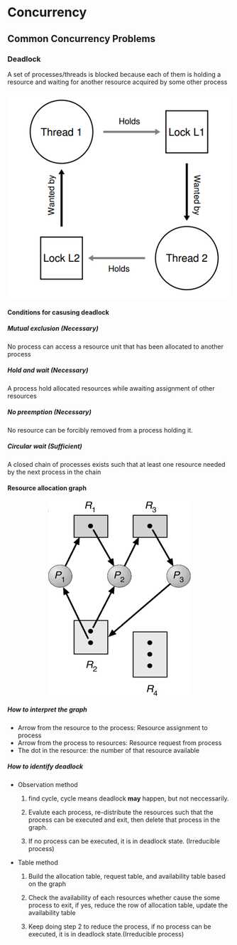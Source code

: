 # Concurrency
## Common Concurrency Problems
### Deadlock 
A set of processes/threads is blocked because each of them is holding a resource and waiting for another resource acquired by some other process

<p align="center"> 
<img src="img/deadlock.png" />
</p>

#### Conditions for casusing deadlock 

##### Mutual exclusion (Necessary)   
No process can access a resource unit that has been allocated to another process
##### Hold and wait (Necessary)   
A process hold allocated resources while awaiting assignment of other resources
##### No preemption (Necessary)
No resource can be forcibly removed from a process holding it.
##### Circular wait (Sufficient)   
A closed chain of processes exists such that at least one resource needed by the next process in the chain 

#### Resource allocation graph

<p align="center"> 
<img src="img/allocation_graph.png" />
</p>

##### How to interpret the graph
* Arrow from the resource to the process: Resource assignment to process
* Arrow from the process to resources: Resource request from process
* The dot in the resource: the number of that resource available

##### How to identify deadlock
* Observation method
  
  1. find cycle, cycle means deadlock **may** happen, but not neccessarily.
  
  2. Evalute each process, re-distribute the resources such that the process can be executed and exit, then delete that process in the graph. 
  3. If no process can be executed, it is in deadlock state. (Irreducible process)
   
* Table method
  
  1. Build the allocation table, request table, and availability table based on the graph
   
  2. Check the availability of each resources whether cause the some process to exit, if yes, reduce the row of allocation table, update the availability table
   
  3. Keep doing step 2 to reduce the process, if no process can be executed, it is in deadlock state.(Irreducible process) 